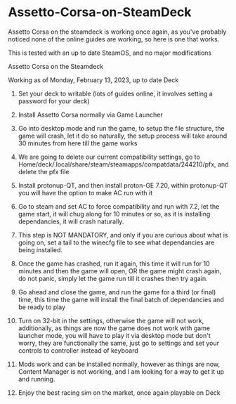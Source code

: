 # Assetto-Corsa-on-SteamDeck
Assetto Corsa on the steamdeck is working once again, as you've probably noticed none of the online guides are working, so here is one that works.

This is tested with an up to date SteamOS, and no major modifications


Assetto Corsa on the Steamdeck

Working as of Monday, February 13, 2023, up to date Deck

1. Set your deck to writable (lots of guides online, it involves setting a password for your deck)

2. Install Assetto Corsa normally via Game Launcher 

3. Go into desktop mode and run the game, to setup the file structure, the game will crash, let it do so naturally, the setup process will take around 30 minutes from here till the game works

4. We are going to delete our current compatibility settings, go to Home/deck/.local/share/steam/steamapps/compatdata/244210/pfx, and delete the pfx file

5. Install protonup-QT, and then install proton-GE 7.20, within protonup-QT you will have the option to make AC run with it

6. Go to steam and set AC to force compatibility and run with 7.2, let the game start, it will chug along for 10 minutes or so, as it is installing dependancies, it will crash naturally. 

7. This step is NOT MANDATORY, and only if you are curious about what is going on, set a tail to the winecfg file to see what dependancies are being installed. 

8. Once the game has crashed, run it again, this time it will run for 10 minutes and then the game will open, OR the game might crash again, do not panic, simply let the game run till it crashes then try again.

9. Go ahead and close the game, and run the game for a third (or final) time, this time the game will install the final batch of dependancies and be ready to play

10. Turn on 32-bit in the settings, otherwise the game will not work, additionally, as things are now the game does not work with game launcher mode, you will have to play it via desktop mode but don't worry, they are functionally the same, just go to settings and set your controls to controller instead of 
keyboard

11. Mods work and can be installed normally, however as things are now, Content Manager is not working, and I am looking for a way to get it up and running. 

12. Enjoy the best racing sim on the market, once again playable on Deck
